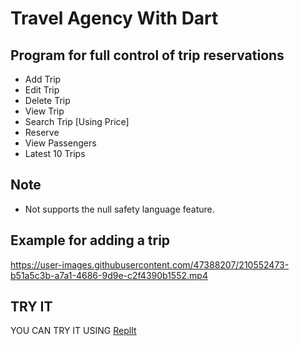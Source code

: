 # Travel Agency With Dart

## Program for full control of trip reservations

- Add Trip
- Edit Trip
- Delete Trip
- View Trip
- Search Trip [Using Price]
- Reserve
- View Passengers
- Latest 10 Trips

## Note

- Not supports the null safety language feature.

## Example for adding a trip

https://user-images.githubusercontent.com/47388207/210552473-b51a5c3b-a7a1-4686-9d9e-c2f4390b1552.mp4

## TRY IT

YOU CAN TRY IT USING [ReplIt](https://replit.com/languages/dart)
